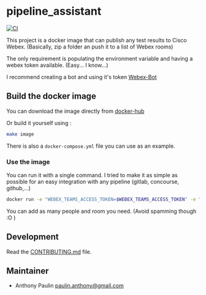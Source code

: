 # pipeline_assistant

[![CI](https://github.com/Gwynbl31dd//webex-pipeline-assistant/actions/workflows/docker-image.yml/badge.svg)](https://github.com/Gwynbl31dd//webex-pipeline-assistant/actions/workflows/docker-image.yml)

This project is a docker image that can publish any test results to Cisco Webex. (Basically, zip a folder an push it to a list of Webex rooms)

The only requirement is populating the environment variable and having a webex token available. (Easy... I know...)

I recommend creating a bot and using it's token [Webex-Bot](https://developer.webex.com/docs/bots)

## Build the docker image

You can download the image directly from [docker-hub](https://hub.docker.com/r/gwynbl31dd/webex-pipeline-assistant)

Or build it yourself using :

```bash
make image
```

There is also a ``docker-compose.yml`` file you can use as an example. 

### Use the image

You can run it with a single command. I tried to make it as simple as possible for an easy integration with any pipeline (gitlab, concourse, github,...)

```bash
docker run -e "WEBEX_TEAMS_ACCESS_TOKEN=$WEBEX_TEAMS_ACCESS_TOKEN" -e "WEBEX_ROOMS=[\"Room name\"]" -e "WEBEX_PEOPLE=[\"your@mail.com\"]" -e "RESULT_PATH=/results" -v ${PWD}/results:/results gwynbl31dd/webex-pipeline-assistant:latest
```

You can add as many people and room you need. (Avoid spamming though :O ) 

## Development

Read the [CONTRIBUTING.md](CONTRIBUTING.md) file.

## Maintainer

* Anthony Paulin <paulin.anthony@gmail.com>